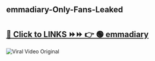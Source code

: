 
 ## emmadiary-Only-Fans-Leaked

# <h2><a href="https://clipsfans.com/emmadiary&ref=git">🔗 Click to LINKS ⏩⏩ 👉 🟢 emmadiary </a></h2>

<a href="https://clipsfans.com/emmadiary&ref=git" rel="nofollow" data-target="animated-image.originalLink"><img src="https://i.ibb.co.com/xMMVF88/686577567.gif" alt="Viral Video Original" style="max-width: 100%; display: inline-block;" data-target="animated-image.originalImage"></a>
